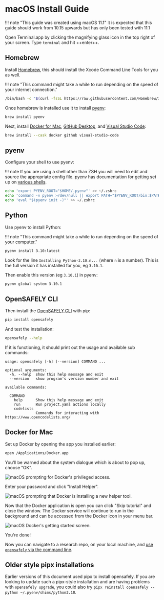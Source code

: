 # macOS Install Guide

!!! note "This guide was created using macOS 11.1"
    It is expected that this guide should work from 10.15 upwards but has only been tested with 11.1

Open Terminal.app by clicking the magnifying glass icon in the top right of your screen.
Type `terminal` and hit ++enter++.

## Homebrew
Install [Homebrew](https://brew.sh/), this should install the Xcode Command Line Tools for you as well.

!!! note "This command might take a while to run depending on the speed of your internet connection."

```bash
/bin/bash -c "$(curl -fsSL https://raw.githubusercontent.com/Homebrew/install/HEAD/install.sh)"
```

Once homebrew is installed use it to install [pyenv](https://github.com/pyenv/pyenv):

```bash
brew install pyenv
```

Next, install [Docker for Mac](https://docs.docker.com/docker-for-mac/install/), [GitHub Desktop](https://desktop.github.com/), and [Visual Studio Code](https://code.visualstudio.com/):

```bash
brew install --cask docker github visual-studio-code
```

## pyenv
Configure your shell to use pyenv:

!!! note
    If you are using a shell other than ZSH you will need to edit and source
    the appropriate config file.  pyenv has documentation for getting set up
    on [various shells](https://github.com/pyenv/pyenv#set-up-your-shell-environment-for-pyenv).

```bash
echo 'export PYENV_ROOT="$HOME/.pyenv"' >> ~/.zshrc
echo 'command -v pyenv >/dev/null || export PATH="$PYENV_ROOT/bin:$PATH"' >> ~/.zshrc
echo 'eval "$(pyenv init -)"' >> ~/.zshrc
```

## Python
Use pyenv to install Python:

!!! note "This command might take a while to run depending on the speed of your computer."

```bash
pyenv install 3.10:latest
```

Look for the line `Installing Python-3.10.n...` (where `n` is a number).
This is the full version it has installed for you, eg `3.10.1`.

Then enable this version (eg `3.10.1`) in pyenv:

```bash
pyenv global system 3.10.1
```

## OpenSAFELY CLI
Then install the [OpenSAFELY CLI](opensafely-cli.md) with pip:

```bash
pip install opensafely
```

And test the installation:

```bash
opensafely --help
```

If it is functioning, it should print out the usage and available sub commands:

```
usage: opensafely [-h] [--version] COMMAND ...

optional arguments:
  -h, --help  show this help message and exit
  --version   show program's version number and exit

available commands:

  COMMAND
    help      Show this help message and exit
    run       Run project.yaml actions locally
    codelists
              Commands for interacting with https://www.opencodelists.org/
```

## Docker for Mac
Set up Docker by opening the app you installed earlier:

```bash
open /Applications/Docker.app
```

You'll be warned about the system dialogue which is about to pop up, choose "OK".

![macOS prompting for Docker's privileged access.](./images/macos-docker-privileges-escalation-warning.png)


Enter your password and click "Install Helper".

![macOS prompting that Docker is installing a new helper tool.](./images/macos-docker-privileges-escalation.png)


Now that the Docker application is open you can click "Skip tutorial" and close the window.
The Docker service will continue to run in the background and can be accessed from the Docker icon in your menu bar.

![macOS Docker's getting started screen.](./images/macos-docker-skip-intro.png)


You're done!

Now you can navigate to a research repo, on your local machine, and [use `opensafely` via the command line](opensafely-cli.md#using-opensafely-at-the-command-line).

## Older style pipx installations

Earlier versions of this document used pipx to install opensafely. If you are looking to update such a pipx-style installation and are having problems with `opensafely upgrade`, you could also try `pipx reinstall opensafely --python ~/.pyenv/shims/python3.10`.
